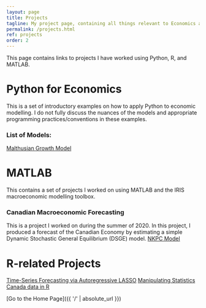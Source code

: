 ```yaml
---
layout: page
title: Projects
tagline: My project page, containing all things relevant to Economics and not.
permalink: /projects.html
ref: projects
order: 2
---
```

This page contains links to projects I have worked using Python, R, and MATLAB.

# Python for Economics
This is a set of introductory examples on how to apply Python to economic modelling. I do not fully discuss the nuances of the models and appropriate programming practices/conventions in these examples. 

### List of Models:
[Malthusian Growth Model](https://github.com/lj-valencia/Python-for-Macroeconomics/blob/master/Malthusian%20Model.ipynb)

# MATLAB
This contains a set of projects I worked on using MATLAB and the IRIS macroeconomic modelling toolbox.

### Canadian Macroeconomic Forecasting 
This is a project I worked on during the summer of 2020. In this project, I produced a forecast of the Canadian Economy by estimating a simple Dynamic Stochastic General Equilibrium (DSGE) model. [NKPC Model](https://github.com/lj-valencia/MATLAB-Projects/tree/master/NKPC%20Model)

# R-related Projects

[Time-Series Forecasting via Autoregressive LASSO](autoregressive-lasso.pdf)
[Manipulating Statistics Canada data in R](manipulate-cansim.pdf)

[Go to the Home Page]({{ '/' | absolute_url }})
